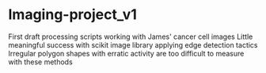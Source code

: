 # Imaging-project_v1
First draft processing scripts working with James' cancer cell images
Little meaningful success with scikit image library applying edge detection tactics
Irregular polygon shapes with erratic activity are too difficult to measure with these methods
